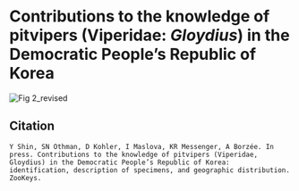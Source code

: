 # Contributions to the knowledge of pitvipers (Viperidae: _Gloydius_) in the Democratic People’s Republic of Korea
![Fig 2_revised](https://github.com/user-attachments/assets/06a4adb5-5760-44b9-a65b-8040f0ca2f4b)

## Citation
```
Y Shin, SN Othman, D Kohler, I Maslova, KR Messenger, A Borzée. In press. Contributions to the knowledge of pitvipers (Viperidae, Gloydius) in the Democratic People’s Republic of Korea: identification, description of specimens, and geographic distribution. ZooKeys.
```
